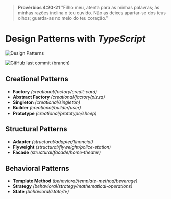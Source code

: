> **Provérbios 4:20-21** "Filho meu, atenta para as minhas palavras; às minhas razões inclina o teu ouvido. Não as deixes apartar-se dos teus olhos; guarda-as no meio do teu coração."

# Design Patterns with _TypeScript_

![Design Patterns](https://bgasparotto.com/wp-content/uploads/2016/11/design-patterns-logo-2.png)

![GitHub last commit (branch)](https://img.shields.io/github/last-commit/ricardorinco/design-patterns.ts/master?label=LAST%20COMMIT%20&style=for-the-badge)

## **Creational Patterns**

- **Factory** _(creational/factory/credit-card)_
- **Abstract Factory** _(creational/factory/pizza)_
- **Singleton** _(creational/singleton)_
- **Builder** _(creational/builder/user)_
- **Prototype** _(creational/prototype/sheep)_

## **Structural Patterns**

- **Adapter** _(structural/adapter/financial)_
- **Flyweight** _(structural/flyweight/police-station)_
- **Facade** _(structural/facade/home-theater)_

## **Behavioral Patterns**

- **Template Method** _(behavioral/template-method/beverage)_
- **Strategy** _(behavioral/strategy/mathematical-operations)_
- **State** _(behavioral/state/tv)_
